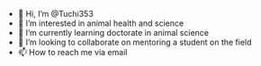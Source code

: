 - 👋 Hi, I’m @Tuchi353
- 👀 I’m interested in animal health and science 
- 🌱 I’m currently learning doctorate in animal science 
- 💞️ I’m looking to collaborate on mentoring a student on the field
- 📫 How to reach me via email 

<!---
Tuchi353/Tuchi353 is a ✨ special ✨ repository because its `README.md` (this file) appears on your GitHub profile.
You can click the Preview link to take a look at your changes.
--->
